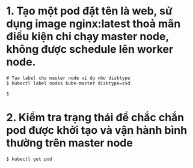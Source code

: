 # 1. Tạo một pod đặt tên là web, sử dụng image nginx:latest thoả mãn điều kiện chỉ chạy master node, không được schedule lên worker node.
```
# Tạo label cho master node ví dụ như disktype
$ kubectl label nodes kube-master disktype=ssd

$ 
```
# 2. Kiểm tra trạng thái để chắc chắn pod được khởi tạo và vận hành bình thường trên master node
```
$ kubectl get pod
```

